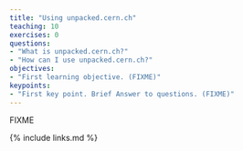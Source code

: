 ```yaml
---
title: "Using unpacked.cern.ch"
teaching: 10
exercises: 0
questions:
- "What is unpacked.cern.ch?"
- "How can I use unpacked.cern.ch?"
objectives:
- "First learning objective. (FIXME)"
keypoints:
- "First key point. Brief Answer to questions. (FIXME)"
---
```

FIXME

{% include links.md %}

